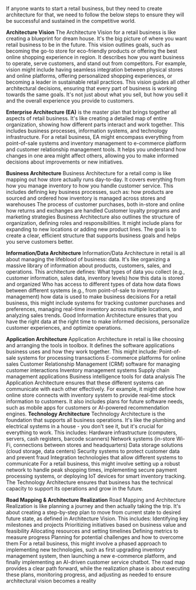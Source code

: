 If anyone wants to start a retail business, but they need to create architecture for that, we need to follow the below steps to ensure they will be successful and sustained in the competitive world.


**Architecture Vision**
The Architecture Vision for a retail business is like creating a blueprint for dream house. It's the big picture of where you want  retail business to be in the future. This vision outlines  goals, such as becoming the go-to store for eco-friendly products or offering the best online shopping experience in  region. It describes how you want business to operate, serve customers, and stand out from competitors.
For example,  vision might include having seamless integration between physical stores and online platforms, offering personalized shopping experiences, or becoming a leader in sustainable retail practices. This vision guides all other architectural decisions, ensuring that every part of  business is working towards the same goals. It's not just about what you sell, but how you sell it and the overall experience you provide to customers.



**Enterprise Architecture (EA)**
 is the master plan that brings together all aspects of  retail business. It's like creating a detailed map of  entire organization, showing how different parts interact and work together. This includes  business processes, information systems, and technology infrastructure.
For a retail business, EA might encompass everything from  point-of-sale systems and inventory management to  e-commerce platform and customer relationship management tools. It helps you understand how changes in one area might affect others, allowing you to make informed decisions about improvements or new initiatives. 


**Business Architecture**
Business Architecture for a retail comp is like mapping out how  store actually runs day-to-day. It covers everything from how you manage inventory to how you handle customer service. This includes defining  key business processes, such as:
how products are sourced and ordered
how inventory is managed across stores and warehouses
The process of customer purchases, both in-store and online
how returns and exchanges are handled
Customer loyalty programs and marketing strategies
Business Architecture also outlines the structure of  organization, defining roles and responsibilities. It might include plans for expanding to new locations or adding new product lines. The goal is to create a clear, efficient structure that supports  business goals and helps you serve customers better.



**Information/Data Architecture**
Information/Data Architecture in retail is all about managing the lifeblood of  business: data. It's like organizing a massive library of information about  products, customers, sales, and operations. This architecture defines:
What types of data you collect (e.g., customer information, sales data, inventory levels)
how this data is stored and organized
Who has access to different types of data
how data flows between different systems (e.g., from point-of-sale to inventory management)
how data is used to make business decisions
For a retail business, this might include systems for tracking customer purchases and preferences, managing real-time inventory across multiple locations, and analyzing sales trends. Good Information Architecture ensures that you have the right data at the right time to make informed decisions, personalize customer experiences, and optimize  operations.


**Application Architecture**
Application Architecture in retail is like choosing and arranging the tools in  toolbox. It defines the software applications  business uses and how they work together. This might include:
Point-of-sale systems for processing transactions
E-commerce platforms for online sales
Customer Relationship Management (CRM) software for managing customer interactions
Inventory management systems
Supply chain management applications
Business intelligence tools for data analysis
The Application Architecture ensures that these different systems can communicate with each other effectively. For example, it might define how  online store connects with  inventory system to provide real-time stock information to customers. It also includes plans for future software needs, such as mobile apps for customers or AI-powered recommendation engines.
**Technology Architecture**
Technology Architecture is the foundation that supports all  business operations. It's like the plumbing and electrical systems in a house - you don't see it, but it's crucial for everything to work. This includes:
Hardware infrastructure (computers, servers, cash registers, barcode scanners)
Network systems (in-store Wi-Fi, connections between stores and headquarters)
Data storage solutions (cloud storage, data centers)
Security systems to protect customer data and prevent fraud
Integration technologies that allow different systems to communicate
For a retail business, this might involve setting up a robust network to handle peak shopping times, implementing secure payment processing systems, or deploying IoT devices for smart inventory tracking. The Technology Architecture ensures that  business has the technical capacity to support its operations and grow in the future.


**Road Mapping & Architecture Realization**
Road Mapping and Architecture Realization is like planning a journey and then actually taking the trip. It's about creating a step-by-step plan to move from  current state to  desired future state, as defined in  Architecture Vision. This includes:
Identifying key milestones and projects
Prioritizing initiatives based on business value and feasibility
Allocating resources and setting timelines
Defining metrics to measure progress
Planning for potential challenges and how to overcome them
For a retail business, this might involve a phased approach to implementing new technologies, such as first upgrading  inventory management system, then launching a new e-commerce platform, and finally implementing an AI-driven customer service chatbot. The road map provides a clear path forward, while the realization phase is about executing these plans, monitoring progress, and adjusting as needed to ensure  architectural vision becomes a reality
